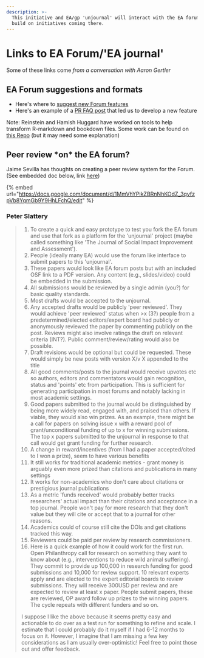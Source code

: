 ```yaml
---
description: >-
  This initiative and EA/gp 'unjournal' will interact with the EA forum  and
  build on initiatives coming there.
---
```


# Links to EA Forum/'EA journal'

Some of these links come _from a conversation with Aaron Gertler_

## EA Forum suggestions and formats

* Here's where to [suggest new Forum features](https://forum.effectivealtruism.org/posts/NhSBgYq55BFs7t2cA/ea-forum-feature-suggestion-thread)
* Here's an example of a [PR FAQ post](https://forum.effectivealtruism.org/posts/vLoKHGgyDom4Acine/pr-faq-sharing-readership-data-with-forum-authors) that led us to develop a new feature

Note: Reinstein and Hamish Huggard have worked on tools to help transform R-markdown and bookdown files. Some work  can be found on [this Repo](https://github.com/daaronr/dr-rstuff/tree/master/bookdown\_template/wip\_rmd\_to\_forum\_templating) (but it may need some explanation)



## Peer review \*on\* the EA forum?

Jaime Sevilla has thoughts on creating a peer review system for the Forum. (See embedded doc below, link [here](https://docs.google.com/document/d/1MmVhYPikZBRnNhKOdZ\_3qvfzpVb8YqmGb9Y9HhLFchQ/edit))

{% embed url="https://docs.google.com/document/d/1MmVhYPikZBRnNhKOdZ_3qvfzpVb8YqmGb9Y9HhLFchQ/edit" %}



### Peter Slattery

> 1. To create a quick and easy prototype to test you fork the EA forum and use that fork as a platform for the 'unjournal' project (maybe called something like 'The Journal of Social Impact Improvement and Assessment').
> 2. People (ideally many EA) would use the forum like interface to submit papers to this 'unjournal'.
> 3. These papers would look like EA forum posts but with an included OSF link to a PDF version. Any content (e.g., slides/video) could be embedded in the submission.
> 4. All submissions would be reviewed by a single admin (you?) for basic quality standards.
> 5. Most drafts would be accepted to the unjournal.
> 6. Any accepted drafts would be publicly 'peer reviewed'. They would achieve 'peer reviewed' status when >x (3?) people from a predetermined/elected editors/expert board had publicly or anonymously reviewed the paper by commenting publicly on the post. Reviews might also involve ratings the draft on relevant criteria (INT?). Public comment/review/rating would also be possible.&#x20;
> 7. Draft revisions would be optional but could be requested. These would simply be new posts with version X/v X appended to the title
> 8. All good comments/posts to the journal would receive upvotes etc so authors, editors and commentators would gain recognition, status and 'points' etc from participation. This is sufficient for generating participation in most forums and notably lacking in most academic settings.
> 9. Good papers submitted to the journal would be distinguished by being more widely read, engaged with, and praised than others. If viable, they would also win prizes. As an example, there might be a call for papers on solving issue x with a reward pool of grant/unconditional funding of up to x for winning submissions. The top x papers submitted to the unjournal in response to that call would get grant funding for further research.
> 10. A change in reward/incentives (from I had a paper accepted/cited to I won a prize), seem to have various benefits
> 11. It still works for traditional academic metrics - grant money is arguably even more prized than citations and publications in many settings
> 12. It works for non-academics who don't care about citations or prestigious journal publications
> 13. As a metric 'funds received' would probably better tracks researchers' actual impact than their citations and acceptance in a top journal. People won't pay for more research that they don't value but they will cite or accept that to a journal for other reasons.
> 14. Academics could of course still cite the DOIs and get citations tracked this way.
> 15. Reviewers could be paid per review by research commissioners.
> 16. Here is a quick example of how it could work for the first run. Open Philanthropy call for research on something they want to know about (e.g., interventions to reduce wild animal suffering). They commit to provide up 100,000 in research funding for good submissions and 10,000 for review support. 10 relevant experts apply and are elected to the expert editorial boards to review submissions. They will receive 300USD per review and are expected to review at least x paper.  People submit papers, these are reviewed, OP award follow up prizes to the winning papers. The cycle repeats with different funders and so on.
>
> I suppose I like the above because it seems pretty easy and actionable to do over as a test run for something to refine and scale. I estimate that I could probably do it myself if I had 6-12 months to focus on it. However, I imagine that I am missing a few key considerations as I am usually over-optimistic! Feel free to point those out and offer feedback.
